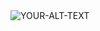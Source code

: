 <picture>
 <source media="(prefers-color-scheme: dark)" srcset="https://encrypted-tbn0.gstatic.com/images?q=tbn:ANd9GcRuh4A7-qU_4pyv7SH91xDb6Zx0tiCVeUzFcQ&usqp=CAU">
 <source media="(prefers-color-scheme: light)" srcset=https://encrypted-tbn0.gstatic.com/images?q=tbn:ANd9GcRuh4A7-qU_4pyv7SH91xDb6Zx0tiCVeUzFcQ&usqp=CAU">
 <img alt="YOUR-ALT-TEXT" src="YOUR-DEFAULT-IMAGE">
</picture>
